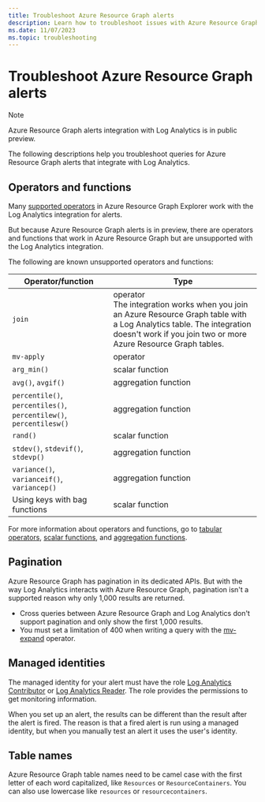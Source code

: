 ```yaml
---
title: Troubleshoot Azure Resource Graph alerts
description: Learn how to troubleshoot issues with Azure Resource Graph alerts integration with Log Analytics.
ms.date: 11/07/2023
ms.topic: troubleshooting
---
```


# Troubleshoot Azure Resource Graph alerts

> [!NOTE]
> Azure Resource Graph alerts integration with Log Analytics is in public preview.

The following descriptions help you troubleshoot queries for Azure Resource Graph alerts that integrate with Log Analytics.

## Operators and functions

Many [supported operators](../concepts/query-language.md#supported-kql-language-elements) in Azure Resource Graph Explorer work with the Log Analytics integration for alerts.

But because Azure Resource Graph alerts is in preview, there are operators and functions that work in Azure Resource Graph but are unsupported with the Log Analytics integration.

The following are known unsupported operators and functions:

| Operator/function | Type |
| ---- | ---- |
| `join` | operator <br/>The integration works when you join an Azure Resource Graph table with a Log Analytics table. The integration doesn't work if you join two or more Azure Resource Graph tables. |
| `mv-apply` | operator |
| `arg_min()` | scalar function |
| `avg()`, `avgif()` | aggregation function |
| `percentile()`, `percentiles()`, `percentilew()`, `percentilesw()` | aggregation function |
| `rand()` | scalar function |
| `stdev()`, `stdevif()`, `stdevp()` | aggregation function |
| `variance()`, `varianceif()`, `variancep()` | aggregation function |
| Using keys with bag functions | scalar function |

For more information about operators and functions, go to [tabular operators](/azure/data-explorer/kusto/query/queries), [scalar functions](/azure/data-explorer/kusto/query/scalarfunctions), and [aggregation functions](/azure/data-explorer/kusto/query/aggregation-functions).

## Pagination

Azure Resource Graph has pagination in its dedicated APIs. But with the way Log Analytics interacts with Azure Resource Graph, pagination isn't a supported reason why only 1,000 results are returned.

- Cross queries between Azure Resource Graph and Log Analytics don't support pagination and only show the first 1,000 results.
- You must set a limitation of 400 when writing a query with the [mv-expand](../concepts/query-language.md#supported-tabulartop-level-operators) operator.


## Managed identities

The managed identity for your alert must have the role [Log Analytics Contributor](../../../role-based-access-control/built-in-roles.md#log-analytics-contributor) or [Log Analytics Reader](../../../role-based-access-control/built-in-roles.md#log-analytics-reader). The role provides the permissions to get monitoring information.

When you set up an alert, the results can be different than the result after the alert is fired. The reason is that a fired alert is run using a managed identity, but when you manually test an alert it uses the user's identity.

## Table names

Azure Resource Graph table names need to be camel case with the first letter of each word capitalized, like `Resources` or `ResourceContainers`. You can also use lowercase like `resources` or `resourcecontainers`.
